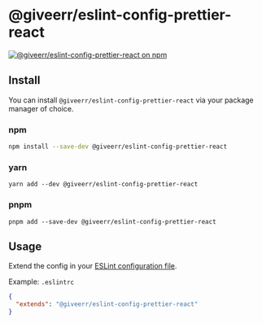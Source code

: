 # @giveerr/eslint-config-prettier-react

[![@giveerr/eslint-config-prettier-react on npm](https://img.shields.io/npm/v/@giveerr/eslint-config-prettier-react?style=for-the-badge)](https://npmjs.com/package/@giveerr/eslint-config-prettier-react)

## Install

You can install `@giveerr/eslint-config-prettier-react` via your package manager of choice.

### npm

```bash
npm install --save-dev @giveerr/eslint-config-prettier-react
```

### yarn

```shell
yarn add --dev @giveerr/eslint-config-prettier-react
```

### pnpm

```shell
pnpm add --save-dev @giveerr/eslint-config-prettier-react
```

## Usage

Extend the config in your [ESLint configuration file].

Example: `.eslintrc`

```json
{
  "extends": "@giveerr/eslint-config-prettier-react"
}
```

[eslint configuration file]: https://eslint.org/docs/user-guide/configuring
